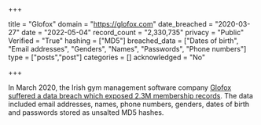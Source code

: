 +++

title = "Glofox"
domain = "https://glofox.com"
date_breached = "2020-03-27"
date = "2022-05-04"
record_count = "2,330,735"
privacy = "Public"
Verified = "True"
hashing = ["MD5"]
breached_data = ["Dates of birth", "Email addresses", "Genders", "Names", "Passwords", "Phone numbers"]
type = ["posts","post"]
categories = []
acknowledged = "No"


+++


In March 2020, the Irish gym management software company <a href="https://www.irishtimes.com/business/technology/irish-start-up-glofox-investigates-possible-data-breach-1.4414837" target="_blank" rel="noopener">Glofox suffered a data breach which exposed 2.3M membership records</a>. The data included email addresses, names, phone numbers, genders, dates of birth and passwords stored as unsalted MD5 hashes.

